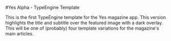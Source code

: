 #Yes Alpha - TypeEngine Template

This is the first TypeEngine template for the Yes magazine app. This version highlights the title and subtitle over the featured image with a dark overlay. This will be one of (probably) four template variations for the magazine's main articles.